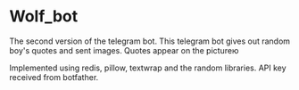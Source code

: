 # Wolf_bot

The second version of the telegram bot. This telegram bot gives out random boy's quotes and sent images. Quotes appear on the pictureю

Implemented using redis, pillow, textwrap and the random libraries. API key received from botfather.
